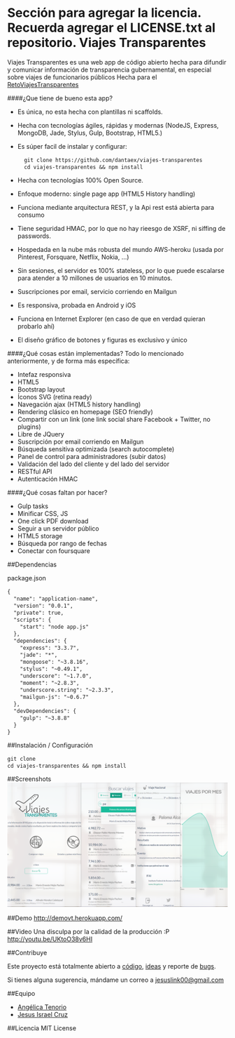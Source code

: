 Sección para agregar la licencia. Recuerda agregar el LICENSE.txt al repositorio.
Viajes Transparentes
============

Viajes Transparentes es una web app de código abierto hecha para difundir y comunicar información de transparencia gubernamental, en especial sobre viajes de funcionarios públicos
Hecha para el [RetoViajesTransparentes](http://ifai.codeandomexico.org)

####¿Que tiene de bueno esta app?

* Es única, no esta hecha con plantillas ni scaffolds.

* Hecha con tecnologías ágiles, rápidas y modernas
    (NodeJS, Express, MongoDB, Jade, Stylus, Gulp, Bootstrap, HTML5.)
    
* Es súper facil de instalar y configurar: 
    
        git clone https://github.com/dantaex/viajes-transparentes
        cd viajes-transparentes && npm install
    
* Hecha con tecnologías 100% Open Source.

* Enfoque moderno: single page app (HTML5 History handling)

* Funciona mediante arquitectura REST, y la Api rest está abierta para consumo

* Tiene seguridad HMAC, por lo que no hay rieesgo de XSRF, ni siffing de passwords.

* Hospedada en la nube más robusta del mundo AWS-heroku (usada por Pinterest, Forsquare, Netflix, Nokia, ...)

* Sin sesiones, el servidor es 100% stateless, por lo que puede escalarse para atender a 10 millones de usuarios en 10 minutos.

* Suscripciones por email, servicio corriendo en Mailgun

* Es responsiva, probada en Android y iOS

* Funciona en Internet Explorer (en caso de que en verdad quieran probarlo ahí)

* El diseño gráfico de botones y figuras es exclusivo y único

####¿Qué cosas están implementadas?
Todo lo mencionado anteriormente, y de forma más específica:

* Intefaz responsiva
* HTML5
* Bootstrap layout
* Íconos SVG (retina ready)
* Navegación ajax (HTML5 history handling)
* Rendering clásico en homepage (SEO friendly)
* Compartir con un link (one link social share Facebook + Twitter, no plugins)
* Libre de JQuery
* Suscripción por email corriendo en Mailgun
* Búsqueda sensitiva optimizada (search autocomplete)
* Panel de control para administradores (subir datos)
* Validación del lado del cliente y del lado del servidor
* RESTful API
* Autenticación HMAC

####¿Qué cosas faltan por hacer?

* Gulp tasks 
* Minificar CSS, JS
* One click PDF download
* Seguir a un servidor público
* HTML5 storage
* Búsqueda por rango de fechas
* Conectar con foursquare


##Dependencias

package.json

    {
      "name": "application-name",
      "version": "0.0.1",
      "private": true,
      "scripts": {
        "start": "node app.js"
      },
      "dependencies": {
        "express": "3.3.7",
        "jade": "*",
        "mongoose": "~3.8.16",
        "stylus": "~0.49.1",
        "underscore": "~1.7.0",
        "moment": "~2.8.3",
        "underscore.string": "~2.3.3",
        "mailgun-js": "~0.6.7"
      },
      "devDependencies": {
        "gulp": "~3.8.8"
      }
    }


##Instalación / Configuración 
    
    git clone 
    cd viajes-transparentes && npm install

##Screenshots
![alt text](https://raw.githubusercontent.com/dantaex/viajes-transparentes/master/snapshot.png "Viajes Transparentes")

##Demo
http://demovt.herokuapp.com/

##Video
Una disculpa por la calidad de la producción :P
http://youtu.be/UKtoO38v6HI

##Contribuye


Este proyecto está totalmente abierto a  [código](https://github.com/dantaex/viajes-transparentes/pulls), [ideas](https://github.com/dantaex/viajes-transparentes/issues) y reporte de  [bugs](https://github.com/dantaex/viajes-transparentes/issues).

Si tienes alguna sugerencia, mándame un correo a <jesuslink00@gmail.com>

##Equipo

- [Angélica Tenorio](https://twitter.com/aixaimee)
- [Jesus Israel Cruz](https://github.com/dantaex)


##Licencia
MIT License
